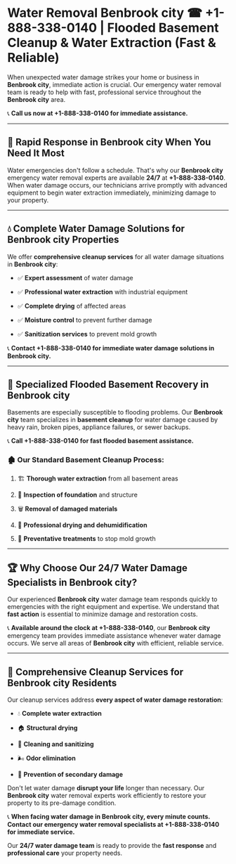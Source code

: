 # Water Removal Benbrook city ☎ +1-888-338-0140 | Flooded Basement Cleanup & Water Extraction (Fast & Reliable)

When unexpected water damage strikes your home or business in **Benbrook city**, immediate action is crucial. Our emergency water removal team is ready to help with fast, professional service throughout the **Benbrook city** area. 

📞 **Call us now at +1-888-338-0140 for immediate assistance.**
---
## 🚀 Rapid Response in Benbrook city When You Need It Most
Water emergencies don't follow a schedule. That's why our **Benbrook city** emergency water removal experts are available **24/7** at **+1-888-338-0140**. When water damage occurs, our technicians arrive promptly with advanced equipment to begin water extraction immediately, minimizing damage to your property.
---
## 💧 Complete Water Damage Solutions for Benbrook city Properties
We offer **comprehensive cleanup services** for all water damage situations in **Benbrook city**:
- ✅ **Expert assessment** of water damage  
- ✅ **Professional water extraction** with industrial equipment  
- ✅ **Complete drying** of affected areas  
- ✅ **Moisture control** to prevent further damage  
- ✅ **Sanitization services** to prevent mold growth  
📞 **Contact +1-888-338-0140 for immediate water damage solutions in Benbrook city.**
---
## 🌊 Specialized Flooded Basement Recovery in Benbrook city
Basements are especially susceptible to flooding problems. Our **Benbrook city** team specializes in **basement cleanup** for water damage caused by heavy rain, broken pipes, appliance failures, or sewer backups. 
📞 **Call +1-888-338-0140 for fast flooded basement assistance.**
### 🏚️ Our Standard Basement Cleanup Process:
1. 🏗️ **Thorough water extraction** from all basement areas  
2. 🔎 **Inspection of foundation** and structure  
3. 🗑️ **Removal of damaged materials**  
4. 💨 **Professional drying and dehumidification**  
5. 🚫 **Preventative treatments** to stop mold growth  
---
## 🏆 Why Choose Our 24/7 Water Damage Specialists in Benbrook city?
Our experienced **Benbrook city** water damage team responds quickly to emergencies with the right equipment and expertise. We understand that **fast action** is essential to minimize damage and restoration costs.
📞 **Available around the clock at +1-888-338-0140**, our **Benbrook city** emergency team provides immediate assistance whenever water damage occurs. We serve all areas of **Benbrook city** with efficient, reliable service.
---
## 🧹 Comprehensive Cleanup Services for Benbrook city Residents
Our cleanup services address **every aspect of water damage restoration**:
- 💧 **Complete water extraction**  
- 🏠 **Structural drying**  
- 🧼 **Cleaning and sanitizing**  
- 🌬️ **Odor elimination**  
- 🚫 **Prevention of secondary damage**  
Don't let water damage **disrupt your life** longer than necessary. Our **Benbrook city** water removal experts work efficiently to restore your property to its pre-damage condition.
📞 **When facing water damage in Benbrook city, every minute counts. Contact our emergency water removal specialists at +1-888-338-0140 for immediate service.**
Our **24/7 water damage team** is ready to provide the **fast response** and **professional care** your property needs.
